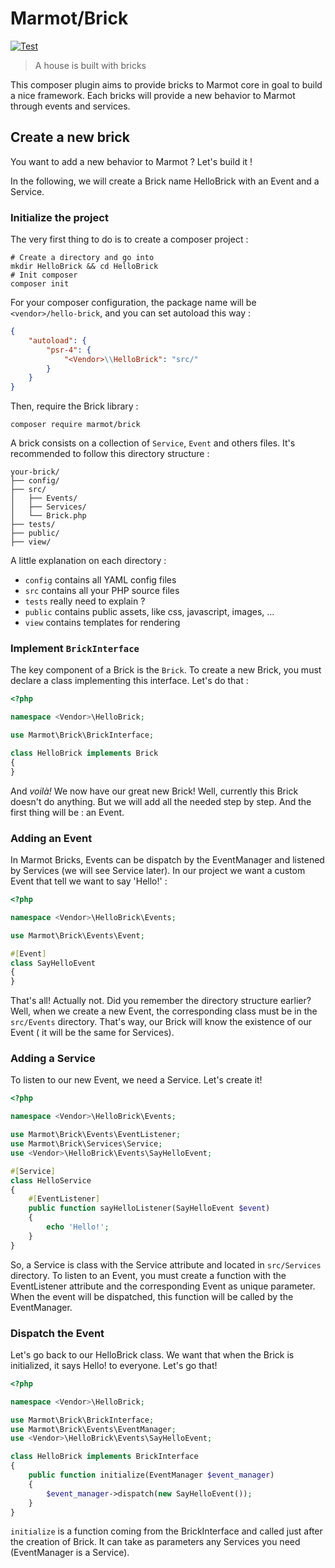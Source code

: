 # Marmot/Brick

[![Test](https://github.com/Marmot-framework/Brick/actions/workflows/test.yml/badge.svg?branch=master)](https://github.com/Marmot-framework/Brick/actions/workflows/test.yml)

> A house is built with bricks

This composer plugin aims to provide bricks to Marmot core in goal to build a nice framework. Each bricks will provide a
new behavior to Marmot through events and services.

## Create a new brick

You want to add a new behavior to Marmot ? Let's build it !

In the following, we will create a Brick name HelloBrick with an Event and a Service.

### Initialize the project

The very first thing to do is to create a composer project :

```shell
# Create a directory and go into
mkdir HelloBrick && cd HelloBrick
# Init composer
composer init
```

For your composer configuration, the package name will be `<vendor>/hello-brick`, and you can set autoload this way :

```json
{
    "autoload": {
        "psr-4": {
            "<Vendor>\\HelloBrick": "src/"
        }
    }
}
```

Then, require the Brick library :

```shell
composer require marmot/brick
```

A brick consists on a collection of `Service`, `Event` and others files. It's recommended to follow this
directory structure :

```
your-brick/
├── config/
├── src/
│   ├── Events/
│   ├── Services/
│   └── Brick.php
├── tests/
├── public/
├── view/
```

A little explanation on each directory :

- `config` contains all YAML config files
- `src` contains all your PHP source files
- `tests` really need to explain ?
- `public` contains public assets, like css, javascript, images, ...
- `view` contains templates for rendering

### Implement `BrickInterface`

The key component of a Brick is the `Brick`. To create a new Brick, you must declare a class implementing this
interface. Let's do that :

```php
<?php

namespace <Vendor>\HelloBrick;

use Marmot\Brick\BrickInterface;

class HelloBrick implements Brick
{
}
```

And *voilà!* We now have our great new Brick! Well, currently this Brick doesn't do anything. But we will add all the
needed step by step. And the first thing will be : an Event.

### Adding an Event

In Marmot Bricks, Events can be dispatch by the EventManager and listened by Services (we will see Service later). In
our project we want a custom Event that tell we want to say 'Hello!' :

```php
<?php

namespace <Vendor>\HelloBrick\Events;

use Marmot\Brick\Events\Event;

#[Event]
class SayHelloEvent
{
}
```

That's all! Actually not. Did you remember the directory structure earlier? Well, when we create a new Event, the
corresponding class must be in the `src/Events` directory. That's way, our Brick will know the existence of our Event (
it will be the same for Services).

### Adding a Service

To listen to our new Event, we need a Service. Let's create it!

```php
<?php

namespace <Vendor>\HelloBrick\Events;

use Marmot\Brick\Events\EventListener;
use Marmot\Brick\Services\Service;
use <Vendor>\HelloBrick\Events\SayHelloEvent;

#[Service]
class HelloService
{
    #[EventListener]
    public function sayHelloListener(SayHelloEvent $event)
    {
        echo 'Hello!';
    }
}
```

So, a Service is class with the Service attribute and located in `src/Services` directory. To listen to an Event, you
must create a function with the EventListener attribute and the corresponding Event as unique parameter. When the event
will be dispatched, this function will be called by the EventManager.

### Dispatch the Event

Let's go back to our HelloBrick class. We want that when the Brick is initialized, it says Hello! to everyone. Let's go
that!

```php
<?php

namespace <Vendor>\HelloBrick;

use Marmot\Brick\BrickInterface;
use Marmot\Brick\Events\EventManager;
use <Vendor>\HelloBrick\Events\SayHelloEvent;

class HelloBrick implements BrickInterface
{
    public function initialize(EventManager $event_manager)
    {
        $event_manager->dispatch(new SayHelloEvent());
    }
}
```

`initialize` is a function coming from the BrickInterface and called just after the creation of Brick. It can take as
parameters any Services you need (EventManager is a Service).

